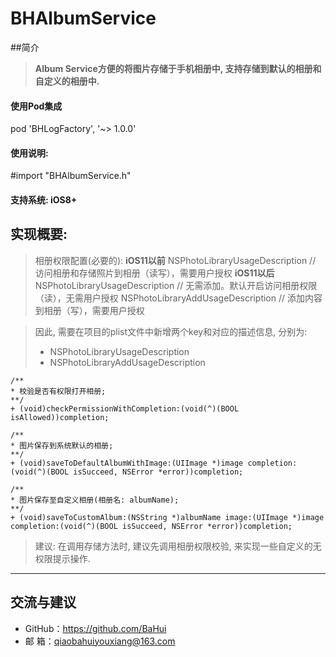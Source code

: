 
# BHAlbumService

##简介
>   **Album Service方便的将图片存储于手机相册中,  支持存储到默认的相册和自定义的相册中.** 

#### 使用Pod集成
pod 'BHLogFactory', '~> 1.0.0'

#### 使用说明:
#import "BHAlbumService.h"

#### 支持系统:  iOS8+

## 实现概要:
>  相册权限配置(必要的): 
**iOS11以前**
NSPhotoLibraryUsageDescription  // 访问相册和存储照片到相册（读写），需要用户授权
**iOS11以后**
NSPhotoLibraryUsageDescription   // 无需添加。默认开启访问相册权限（读），无需用户授权
NSPhotoLibraryAddUsageDescription   // 添加内容到相册（写），需要用户授权

> 因此, 需要在项目的plist文件中新增两个key和对应的描述信息, 分别为:
>* NSPhotoLibraryUsageDescription
>* NSPhotoLibraryAddUsageDescription
```
/**
* 校验是否有权限打开相册;
**/
+ (void)checkPermissionWithCompletion:(void(^)(BOOL isAllowed))completion;

/**
* 图片保存到系统默认的相册;
**/
+ (void)saveToDefaultAlbumWithImage:(UIImage *)image completion:(void(^)(BOOL isSucceed, NSError *error))completion;

/**
* 图片保存至自定义相册(相册名: albumName);
**/
+ (void)saveToCustomAlbum:(NSString *)albumName image:(UIImage *)image completion:(void(^)(BOOL isSucceed, NSError *error))completion;

```
> 建议: 在调用存储方法时, 建议先调用相册权限校验, 来实现一些自定义的无权限提示操作.

-------------------


## 交流与建议
- GitHub：<https://github.com/BaHui>
- 邮  箱：<qiaobahuiyouxiang@163.com>


